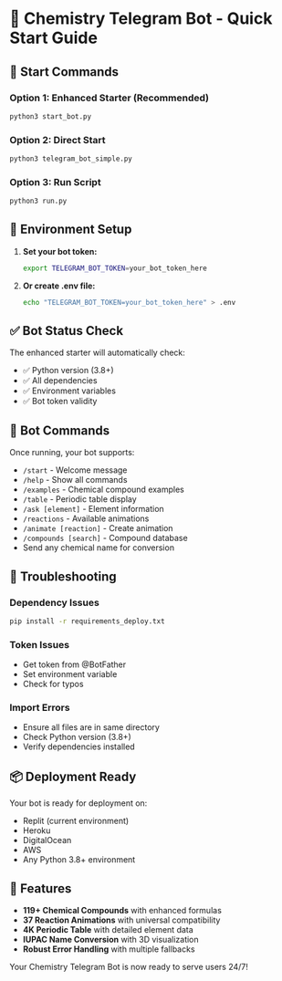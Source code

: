 # 🚀 Chemistry Telegram Bot - Quick Start Guide

## 📱 Start Commands

### Option 1: Enhanced Starter (Recommended)
```bash
python3 start_bot.py
```

### Option 2: Direct Start
```bash
python3 telegram_bot_simple.py
```

### Option 3: Run Script
```bash
python3 run.py
```

## 🔧 Environment Setup

1. **Set your bot token:**
   ```bash
   export TELEGRAM_BOT_TOKEN=your_bot_token_here
   ```

2. **Or create .env file:**
   ```bash
   echo "TELEGRAM_BOT_TOKEN=your_bot_token_here" > .env
   ```

## ✅ Bot Status Check

The enhanced starter will automatically check:
- ✅ Python version (3.8+)
- ✅ All dependencies 
- ✅ Environment variables
- ✅ Bot token validity

## 🤖 Bot Commands

Once running, your bot supports:

- `/start` - Welcome message
- `/help` - Show all commands
- `/examples` - Chemical compound examples
- `/table` - Periodic table display
- `/ask [element]` - Element information
- `/reactions` - Available animations
- `/animate [reaction]` - Create animation
- `/compounds [search]` - Compound database
- Send any chemical name for conversion

## 🔧 Troubleshooting

### Dependency Issues
```bash
pip install -r requirements_deploy.txt
```

### Token Issues
- Get token from @BotFather
- Set environment variable
- Check for typos

### Import Errors
- Ensure all files are in same directory
- Check Python version (3.8+)
- Verify dependencies installed

## 📦 Deployment Ready

Your bot is ready for deployment on:
- Replit (current environment)
- Heroku
- DigitalOcean
- AWS
- Any Python 3.8+ environment

## 🌟 Features

- **119+ Chemical Compounds** with enhanced formulas
- **37 Reaction Animations** with universal compatibility
- **4K Periodic Table** with detailed element data
- **IUPAC Name Conversion** with 3D visualization
- **Robust Error Handling** with multiple fallbacks

Your Chemistry Telegram Bot is now ready to serve users 24/7!